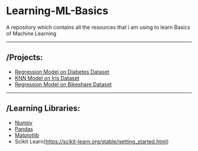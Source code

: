 # Learning-ML-Basics
A repository which contains all the resources that i am using to learn Basics of Machine Learning
* * *
## /Projects:
- [Regression Model on Diabetes Dataset](https://github.com/ankush-003/Learning-ML-Basics/blob/main/Projects/diabetes_regression.ipynb)
- [KNN Model on Iris Dataset](https://github.com/ankush-003/Learning-ML-Basics/blob/main/Projects/iris_KNN.ipynb)
- [Regression Model on Bikeshare Dataset](https://github.com/ankush-003/Learning-ML-Basics/blob/main/Projects/training-Regression-Model.ipynb)
* * *
## /Learning Libraries:
- [Numpy](https://numpy.org/doc/1.23/user/absolute_beginners.html)
- [Pandas](https://pandas.pydata.org/docs/user_guide/10min.html)
- [Matplotlib](https://matplotlib.org/stable/tutorials/introductory/quick_start.html#sphx-glr-tutorials-introductory-quick-start-py)
- Scikit Learn(https://scikit-learn.org/stable/getting_started.html)
